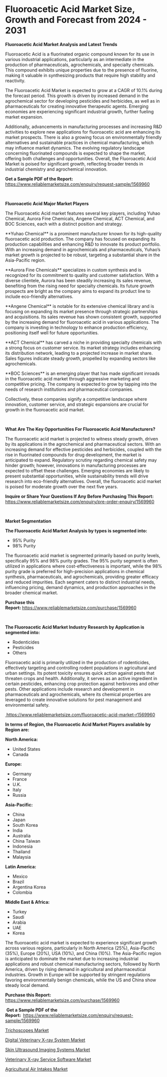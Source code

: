 <p><h1>Fluoroacetic Acid Market Size, Growth and Forecast from 2024 - 2031</h1></p><p><strong>Fluoroacetic Acid Market Analysis and Latest Trends</strong></p>
<p><p>Fluoroacetic Acid is a fluorinated organic compound known for its use in various industrial applications, particularly as an intermediate in the production of pharmaceuticals, agrochemicals, and specialty chemicals. This compound exhibits unique properties due to the presence of fluorine, making it valuable in synthesizing products that require high stability and reactivity.</p><p>The Fluoroacetic Acid Market is expected to grow at a CAGR of 10.1% during the forecast period. This growth is driven by increased demand in the agrochemical sector for developing pesticides and herbicides, as well as in pharmaceuticals for creating innovative therapeutic agents. Emerging economies are experiencing significant industrial growth, further fueling market expansion.</p><p>Additionally, advancements in manufacturing processes and increasing R&D activities to explore new applications for fluoroacetic acid are enhancing its market prospects. There is also a growing focus on environmentally friendly alternatives and sustainable practices in chemical manufacturing, which may influence market dynamics. The evolving regulatory landscape concerning fluorinated compounds is expected to shape the market, offering both challenges and opportunities. Overall, the Fluoroacetic Acid Market is poised for significant growth, reflecting broader trends in industrial chemistry and agrochemical innovation.</p></p>
<p><strong>Get a Sample PDF of the Report:&nbsp;</strong> <a href="https://www.reliablemarketsize.com/enquiry/request-sample/1569960?utm_campaign=1745&utm_medium=2&utm_source=Github&utm_content=ia&utm_term=14102024&utm_id=fluoroacetic-acid">https://www.reliablemarketsize.com/enquiry/request-sample/1569960</a></p>
<p>&nbsp;</p>
<p><strong>Fluoroacetic Acid Major Market Players</strong></p>
<p><p>The Fluoroacetic Acid market features several key players, including Yuhao Chemical, Aurora Fine Chemicals, Angene Chemical, ACT Chemical, and BOC Sciences, each with a distinct position and strategy.</p><p>**Yuhao Chemical** is a prominent manufacturer known for its high-quality fluoroacetic acid production. The company has focused on expanding its production capabilities and enhancing R&D to innovate its product portfolio. With an increasing demand in agrochemicals and pharmaceuticals, Yuhao’s market growth is projected to be robust, targeting a substantial share in the Asia-Pacific region.</p><p>**Aurora Fine Chemicals** specializes in custom synthesis and is recognized for its commitment to quality and customer satisfaction. With a diverse clientele, Aurora has been steadily increasing its sales revenue, benefiting from the rising need for specialty chemicals. Its future growth prospects are bright as the company aims to expand its product line to include eco-friendly alternatives.</p><p>**Angene Chemical** is notable for its extensive chemical library and is focusing on expanding its market presence through strategic partnerships and acquisitions. Its sales revenue has shown consistent growth, supported by the increasing demand for fluoroacetic acid in various applications. The company is investing in technology to enhance production efficiency, positioning itself well for future opportunities.</p><p>**ACT Chemical** has carved a niche in providing specialty chemicals with a strong focus on customer service. Its market strategy includes enhancing its distribution network, leading to a projected increase in market share. Sales figures indicate steady growth, propelled by expanding sectors like agrochemicals.</p><p>**BOC Sciences** is an emerging player that has made significant inroads in the fluoroacetic acid market through aggressive marketing and competitive pricing. The company is expected to grow by tapping into the needs of research institutions and pharmaceutical companies.</p><p>Collectively, these companies signify a competitive landscape where innovation, customer service, and strategic expansions are crucial for growth in the fluoroacetic acid market.</p></p>
<p>&nbsp;</p>
<p><strong>What Are The Key Opportunities For Fluoroacetic Acid Manufacturers?</strong></p>
<p><p>The fluoroacetic acid market is projected to witness steady growth, driven by its applications in the agrochemical and pharmaceutical sectors. With an increasing demand for effective pesticides and herbicides, coupled with the rise in fluorinated compounds for drug development, the market is anticipated to expand. Regulatory scrutiny regarding chemical safety may hinder growth; however, innovations in manufacturing processes are expected to offset these challenges. Emerging economies are likely to present substantial opportunities, while sustainability trends will drive research into eco-friendly alternatives. Overall, the fluoroacetic acid market is poised for moderate growth over the next five years.</p></p>
<p><strong>Inquire or Share Your Questions If Any Before Purchasing This Report:</strong> <a href="https://www.reliablemarketsize.com/enquiry/pre-order-enquiry/1569960?utm_campaign=1745&utm_medium=2&utm_source=Github&utm_content=ia&utm_term=14102024&utm_id=fluoroacetic-acid">https://www.reliablemarketsize.com/enquiry/pre-order-enquiry/1569960</a></p>
<p>&nbsp;</p>
<p><strong>Market Segmentation</strong></p>
<p><strong>The Fluoroacetic Acid Market Analysis by types is segmented into:</strong></p>
<p><ul><li>95% Purity</li><li>98% Purity</li></ul></p>
<p><p>The fluoroacetic acid market is segmented primarily based on purity levels, specifically 95% and 98% purity grades. The 95% purity segment is often utilized in applications where cost-effectiveness is important, while the 98% purity grade is preferred for high-precision applications in chemical synthesis, pharmaceuticals, and agrochemicals, providing greater efficacy and reduced impurities. Each segment caters to distinct industrial needs, influencing pricing, demand dynamics, and production approaches in the broader chemical market.</p></p>
<p><strong>Purchase this Report:&nbsp;</strong><a href="https://www.reliablemarketsize.com/purchase/1569960?utm_campaign=1745&utm_medium=2&utm_source=Github&utm_content=ia&utm_term=14102024&utm_id=fluoroacetic-acid">https://www.reliablemarketsize.com/purchase/1569960</a></p>
<p>&nbsp;</p>
<p><strong>The Fluoroacetic Acid Market Industry Research by Application is segmented into:</strong></p>
<p><ul><li>Rodenticides</li><li>Pesticides</li><li>Others</li></ul></p>
<p><p>Fluoroacetic acid is primarily utilized in the production of rodenticides, effectively targeting and controlling rodent populations in agricultural and urban settings. Its potent toxicity ensures quick action against pests that threaten crops and health. Additionally, it serves as an active ingredient in certain pesticides, enhancing crop protection against herbivores and other pests. Other applications include research and development in pharmaceuticals and agrochemicals, where its chemical properties are leveraged to create innovative solutions for pest management and environmental safety.</p></p>
<p><a href="https://www.reliablemarketsize.com/fluoroacetic-acid-market-r1569960?utm_campaign=1745&utm_medium=2&utm_source=Github&utm_content=ia&utm_term=14102024&utm_id=fluoroacetic-acid">&nbsp;https://www.reliablemarketsize.com/fluoroacetic-acid-market-r1569960</a></p>
<p><strong>In terms of Region, the Fluoroacetic Acid Market Players available by Region are:</strong></p>
<p>
    <p> <strong> North America: </strong>
        <ul>
            <li>United States</li>
            <li>Canada</li>
        </ul>
        </p> 
    <p> <strong> Europe: </strong>
        <ul>
            <li>Germany</li>
            <li>France</li>
            <li>U.K.</li>
            <li>Italy</li>
            <li>Russia</li>
        </ul>
        </p> 
    <p> <strong> Asia-Pacific: </strong>
        <ul>
            <li>China</li>
            <li>Japan</li>
            <li>South Korea</li>
            <li>India</li>
            <li>Australia</li>
            <li>China Taiwan</li>
            <li>Indonesia</li>
            <li>Thailand</li>
            <li>Malaysia</li>
        </ul>
        </p> 
    <p> <strong> Latin America: </strong>
        <ul>
            <li>Mexico</li>
            <li>Brazil</li>
            <li>Argentina Korea</li>
            <li>Colombia</li>
        </ul>
        </p> 
    <p> <strong> Middle East & Africa: </strong>
        <ul>
            <li>Turkey</li>
            <li>Saudi</li>
            <li>Arabia</li>
            <li>UAE</li>
            <li>Korea</li>
        </ul>
    </p>
    </p>
<p><p>The fluoroacetic acid market is expected to experience significant growth across various regions, particularly in North America (25%), Asia-Pacific (35%), Europe (20%), USA (10%), and China (10%). The Asia-Pacific region is anticipated to dominate the market due to increasing industrial applications and robust chemical manufacturing sectors, followed by North America, driven by rising demand in agricultural and pharmaceutical industries. Growth in Europe will be supported by stringent regulations favoring environmentally benign chemicals, while the US and China show steady local demand.</p></p>
<p><strong>Purchase this Report: </strong><a href="https://www.reliablemarketsize.com/purchase/1569960?utm_campaign=1745&utm_medium=2&utm_source=Github&utm_content=ia&utm_term=14102024&utm_id=fluoroacetic-acid">https://www.reliablemarketsize.com/purchase/1569960</a></p>
<p>&nbsp;<strong>Get a Sample PDF of the Report:&nbsp;&nbsp;</strong><a href="https://www.reliablemarketsize.com/enquiry/request-sample/1569960?utm_campaign=1745&utm_medium=2&utm_source=Github&utm_content=ia&utm_term=14102024&utm_id=fluoroacetic-acid">https://www.reliablemarketsize.com/enquiry/request-sample/1569960</a></p>
<p><strong></strong></p>
<p><p><a href="https://www.linkedin.com/pulse/trichoscopes-market-analysis-product-segmentation-regional-paere?trk=public_post_embed_feed-article-content&utm_campaign=1745&utm_medium=2&utm_source=Github&utm_content=ia&utm_term=14102024&utm_id=fluoroacetic-acid">Trichoscopes Market</a></p><p><a href="https://www.linkedin.com/pulse/emerging-technologies-reshaping-digital-veterinary-x-ray-yy3ne?trk=public_post_embed_feed-article-content&utm_campaign=1745&utm_medium=2&utm_source=Github&utm_content=ia&utm_term=14102024&utm_id=fluoroacetic-acid">Digital Veterinary X-ray System Market</a></p><p><a href="https://www.linkedin.com/pulse/top-trends-transforming-skin-ultrasound-imaging-systems-market-l2t0e?trk=public_post_embed_feed-article-content&utm_campaign=1745&utm_medium=2&utm_source=Github&utm_content=ia&utm_term=14102024&utm_id=fluoroacetic-acid">Skin Ultrasound Imaging Systems Market</a></p><p><a href="https://www.linkedin.com/pulse/veterinary-x-ray-service-software-market-industry-landscape-uj9ye?trk=public_post_embed_feed-article-content&utm_campaign=1745&utm_medium=2&utm_source=Github&utm_content=ia&utm_term=14102024&utm_id=fluoroacetic-acid">Veterinary X-ray Service Software Market</a></p><p><a href="https://www.linkedin.com/pulse/unlocking-growth-potential-strategic-analysis-agricultural-rjgge?trk=public_post_embed_feed-article-content&utm_campaign=1745&utm_medium=2&utm_source=Github&utm_content=ia&utm_term=14102024&utm_id=fluoroacetic-acid">Agricultural Air Intakes Market</a></p></p>
